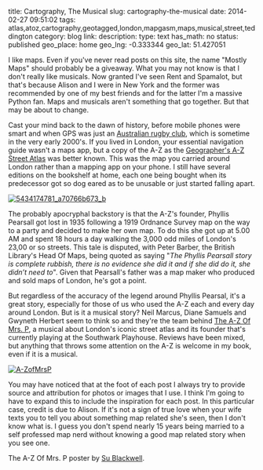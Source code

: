 title: Cartography, The Musical
slug: cartography-the-musical
date: 2014-02-27 09:51:02
tags: atlas,atoz,cartography,geotagged,london,mapgasm,maps,musical,street,teddington
category: blog
link: 
description: 
type: text
has_math: no
status: published
geo_place: home
geo_lng: -0.333344
geo_lat: 51.427051

I like maps. Even if you've never read posts on this site, the name "Mostly Maps" should probably be a giveaway. What you may not know is that I don't really like musicals. Now granted I've seen Rent and Spamalot, but that's because Alison and I were in New York and the former was recommended by one of my best friends and for the latter I'm a massive Python fan. Maps and musicals aren't something that go together. But that may be about to change.

Cast your mind back to the dawn of history, before mobile phones were smart and when GPS was just an [Australian rugby club](https://www.gpsrugby.com.au/ "https://www.gpsrugby.com.au/"), which is sometime in the very early 2000's. If you lived in London, your essential navigation guide wasn't a maps app, but a copy of the A-Z as the [Geographer's A-Z Street Atlas](https://en.wikipedia.org/wiki/Geographers'_A%E2%80%93Z_Street_Atlas "https://en.wikipedia.org/wiki/Geographers'_A%E2%80%93Z_Street_Atlas") was better known. This was the map you carried around London rather than a mapping app on your phone. I still have several editions on the bookshelf at home, each one being bought when its predecessor got so dog eared as to be unusable or just started falling apart.

<!-- TEASER_END -->

[![5434174781_a70766b673_b](/wp-content/uploads/2014/02/5434174781_a70766b673_b.jpg)](/wp-content/uploads/2014/02/5434174781_a70766b673_b.jpg "/wp-content/uploads/2014/02/5434174781_a70766b673_b.jpg")

The probably apocryphal backstory is that the A-Z's founder, Phyllis Pearsall got lost in 1935 following a 1919 Ordnance Survey map on the way to a party and decided to make her own map. To do this she got up at 5.00 AM and spent 18 hours a day walking the 3,000 odd miles of London's 23,00 or so streets. This tale is disputed, with Peter Barber, the British Library's Head Of Maps, being quoted as saying "*The Phyllis Pearsall story is complete rubbish, there is no evidence she did it and if she did do it, she didn’t need to*". Given that Pearsall's father was a map maker who produced and sold maps of London, he's got a point.

But regardless of the accuracy of the legend around Phyllis Pearsal, it's a great story, especially for those of us who used the A-Z each and every day around London. But is it a musical story? Neil Marcus, Diane Samuels and Gwyneth Herbert seem to think so and they're the team behind [The A-Z Of Mrs. P](https://southwarkplayhouse.co.uk/index.php/the-large/the-a-z-of-mrs-p/ "https://southwarkplayhouse.co.uk/index.php/the-large/the-a-z-of-mrs-p/"), a musical about London's iconic street atlas and its founder that's currently playing at the Southwark Playhouse. Reviews have been mixed, but anything that throws some attention on the A-Z is welcome in my book, even if it is a musical.

[![A-ZofMrsP](/wp-content/uploads/2014/02/A-ZofMrsP.jpg)](https://www.sublackwell.co.uk/2013/12/21/the-a-z-of-mrs-p/ "https://www.sublackwell.co.uk/2013/12/21/the-a-z-of-mrs-p/")

You may have noticed that at the foot of each post I always try to provide source and attribution for photos or images that I use. I think I'm going to have to expand this to include the inspiration for each post. In this particular case, credit is due to Alison. If it's not a sign of true love when your wife texts you to tell you about something map related she's seen, then I don't know what is. I guess you don't spend nearly 15 years being married to a self professed map nerd without knowing a good map related story when you see one.



The A-Z Of Mrs. P poster by [Su Blackwell](https://www.sublackwell.co.uk/2013/12/21/the-a-z-of-mrs-p/ "https://www.sublackwell.co.uk/2013/12/21/the-a-z-of-mrs-p/").


